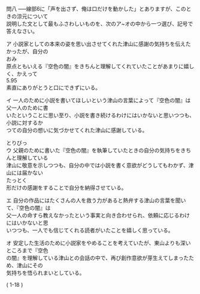 問八 –––線部6に「声を出さず、俺は口だけを動かした」とありますが、このときの涼元について<br>説明した文として最もふさわしいものを、次のア\~オの中から一つ選び、記号で答えなさい。

ア 小説家としての本来の姿を思い出させてくれた津山に感謝の気持ちを伝えたかったが、自分の<br>おみ<br>原点ともいえる『空色の闇』をきちんと理解してくれていたことがあまりに嬉しく、かえって<br>5.95<br>素直にありがとうと口にできずにいる。

イ 一人のために小説を書いてほしいという津山の言葉によって『空色の闇』は父一人のために書<br>いたということに思い至り、小説を書き続けるわけにはいかないと思いつつも、小説に対するか<br>つての自分の想いに気づかせてくれた津山に感謝している。

とりびっ<br>ウ 父親のために書いた『空色の闇』を執筆していたときの自分の気持ちをきちんと理解している<br>津山に敬意を示しつつも、自分の中では小説を書く意欲がどうしてもわかず、津山には届かない<br>たっとく<br>形だけの感謝をすることで自分を納得させている。

エ 自分の作品にはたくさんの人を救う力があると熱弁する津山の言葉を聞いて、『空色の闇』は<br>父一人の命すら教えなかったという事実と向き合わせられ、依頼に応じるわけにはいかないと思<br>いつつも、一人でも信じてくれる読者がいたことを嬉しく思っている。

オ 安定した生活のために小説家をやめることを考えていたが、東山よりも深いところまで『空色<br>の闇』を理解している津山との会話の中で、再び創作意欲が芽生えてしまったため、津山にその<br>気持ちを悟られまいとしている。

\( 1\-18 \)
